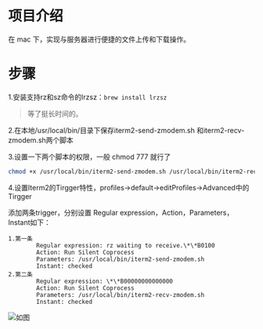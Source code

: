 # 项目介绍

在 mac 下，实现与服务器进行便捷的文件上传和下载操作。


# 步骤

1.安装支持rz和sz命令的lrzsz：`brew install lrzsz`

> 等了挺长时间的。

2.在本地/usr/local/bin/目录下保存iterm2-send-zmodem.sh 和iterm2-recv-zmodem.sh两个脚本

3.设置一下两个脚本的权限，一般 chmod 777 就行了

```bash
chmod +x /usr/local/bin/iterm2-send-zmodem.sh /usr/local/bin/iterm2-recv-zmodem.sh

```

4.设置Iterm2的Tirgger特性，profiles->default->editProfiles->Advanced中的Tirgger

添加两条trigger，分别设置 Regular expression，Action，Parameters，Instant如下：

```
1.第一条
        Regular expression: rz waiting to receive.\*\*B0100
        Action: Run Silent Coprocess
        Parameters: /usr/local/bin/iterm2-send-zmodem.sh
        Instant: checked
2.第二条
        Regular expression: \*\*B00000000000000
        Action: Run Silent Coprocess
        Parameters: /usr/local/bin/iterm2-recv-zmodem.sh
        Instant: checked
```

![如图](./imgs/01.png)
